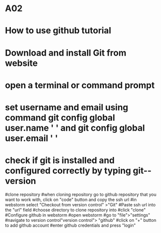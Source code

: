 # A02
# How to use github tutorial
  # Download and install Git from website
  # open a terminal or command prompt
  # set username and email using command git config global user.name ' ' and git config global user.email ' '
  # check if git is installed and configured correctly by typing git--version 
#clone repository
  #when cloning repository go to github repository that you want to work with, click on "code" button and copy the ssh url
  #in webstorm select "Checkout from version control" >"Git"
  #Paste ssh url into the "url" field
  #choose directory to clone repository into 
  #click "clone"
#Configure github in webstorm
  #open webstorm
  #go to "file">"settings"
   #navigate to version control"version control"> "github"
  #click on "+" button to add github account
  #enter github credentials and press "login"
